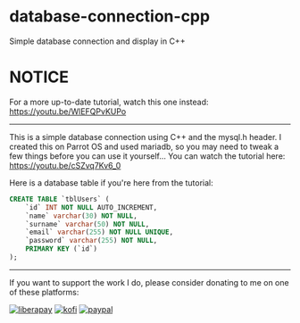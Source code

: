 # database-connection-cpp

Simple database connection and display in C++

# NOTICE

For a more up-to-date tutorial, watch this one instead: https://youtu.be/WlEFQPvKUPo

---

This is a simple database connection using C++ and the mysql.h header. I created this on Parrot OS and used mariadb, so you may need to tweak a few things before you can use it yourself... You can watch the tutorial here: https://youtu.be/cSZvq7Kv6_0

Here is a database table if you're here from the tutorial:

```sql
CREATE TABLE `tblUsers` (
	`id` INT NOT NULL AUTO_INCREMENT,
	`name` varchar(30) NOT NULL,
	`surname` varchar(50) NOT NULL,
	`email` varchar(255) NOT NULL UNIQUE,
	`password` varchar(255) NOT NULL,
	PRIMARY KEY (`id`)
);
```

---

If you want to support the work I do, please consider donating to me on one of these platforms:

[<img alt="liberapay" src="https://img.shields.io/badge/-LiberaPay-EBC018?style=flat-square&logo=liberapay&logoColor=white" />](https://liberapay.com/stevesteacher/)
[<img alt="kofi" src="https://img.shields.io/badge/-Kofi-7648BB?style=flat-square&logo=ko-fi&logoColor=white" />](https://ko-fi.com/stevesteacher)
[<img alt="paypal" src="https://img.shields.io/badge/-PayPal-0c1a55?style=flat-square&logo=paypal&logoColor=white" />](https://www.paypal.com/donate/?hosted_button_id=P9V2M4Q6WYHR8)
